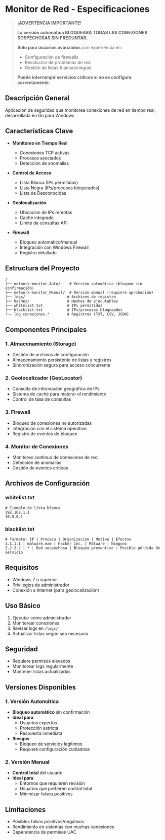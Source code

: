 # Monitor de Red - Especificaciones

> **¡ADVERTENCIA IMPORTANTE!**
> 
> **La versión automática BLOQUEARÁ TODAS LAS CONEXIONES SOSPECHOSAS SIN PREGUNTAR.**
> 
> **Solo para usuarios avanzados** con experiencia en:
> - Configuración de firewalls
> - Resolución de problemas de red
> - Gestión de listas blancas/negras
> 
> **Puede interrumpir servicios críticos si no se configura correctamente.**

## Descripción General
Aplicación de seguridad que monitorea conexiones de red en tiempo real, desarrollada en Go para Windows.

## Características Clave

- **Monitoreo en Tiempo Real**
  - Conexiones TCP activas
  - Procesos asociados
  - Detección de anomalías

- **Control de Acceso**
  - Lista Blanca (IPs permitidas)
  - Lista Negra (IPs/procesos bloqueados)
  - Lista de Desconocidas

- **Geolocalización**
  - Ubicación de IPs remotas
  - Caché integrado
  - Límite de consultas API

- **Firewall**
  - Bloqueo automático/manual
  - Integración con Windows Firewall
  - Registro detallado

## Estructura del Proyecto

```
/
├── network-monitor_Auto/    # Versión automática (bloqueo sin confirmación)
├── network-monitor_Manual/  # Versión manual (requiere aprobación)
├── logs/                   # Archivos de registro
├── hashes/                 # Hashes de ejecutables
├── whitelist.txt           # IPs permitidas
├── blacklist.txt           # IPs/procesos bloqueados
└── log_conexiones.*        # Registros (TXT, CSV, JSON)
```

## Componentes Principales

### 1. Almacenamiento (Storage)
- Gestión de archivos de configuración
- Almacenamiento persistente de listas y registros
- Sincronización segura para acceso concurrente

### 2. Geolocalizador (GeoLocator)
- Consulta de información geográfica de IPs
- Sistema de caché para mejorar el rendimiento
- Control de tasa de consultas

### 3. Firewall
- Bloqueo de conexiones no autorizadas
- Integración con el sistema operativo
- Registro de eventos de bloqueo

### 4. Monitor de Conexiones
- Monitoreo continuo de conexiones de red
- Detección de anomalías
- Gestión de eventos críticos

## Archivos de Configuración

### whitelist.txt
```
# Ejemplo de lista blanca
192.168.1.1
10.0.0.1
```

### blacklist.txt
```
# Formato: IP | Proceso | Organización | Motivo | Efectos
1.1.1.1 | malware.exe | Hacker Inc. | Malware | Ninguno
2.2.2.2 | * | Red sospechosa | Bloqueo preventivo | Posible pérdida de servicio
```

## Requisitos
- Windows 7 o superior
- Privilegios de administrador
- Conexión a Internet (para geolocalización)

## Uso Básico
1. Ejecutar como administrador
2. Monitorear conexiones
3. Revisar logs en `/logs/`
4. Actualizar listas según sea necesario

## Seguridad
- Requiere permisos elevados
- Monitorear logs regularmente
- Mantener listas actualizadas

## Versiones Disponibles

### 1. Versión Automática
- **Bloqueo automático** sin confirmación
- **Ideal para**:
  - Usuarios expertos
  - Protección estricta
  - Respuesta inmediata
- **Riesgos**:
  - Bloqueo de servicios legítimos
  - Requiere configuración cuidadosa

### 2. Versión Manual
- **Control total** del usuario
- **Ideal para**:
  - Entornos que requieren revisión
  - Usuarios que prefieren control total
  - Minimizar falsos positivos

## Limitaciones
- Posibles falsos positivos/negativos
- Rendimiento en sistemas con muchas conexiones
- Dependencia de permisos UAC
